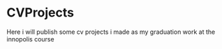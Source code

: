 # CVProjects
Here i will publish some cv projects i made as my graduation work at the innopolis course
